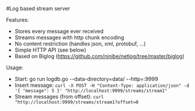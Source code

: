 #Log based stream server

Features:
- Stores every message ever received
- Streams messages with http chunk encoding
- No content restriction (handles json, xml, protobuf, ...)
- Simple HTTP API (see below)
- Based on Biglog (https://github.com/ninibe/netlog/tree/master/biglog)

Usage:
- Start: go run logdb.go --data-directory=data/ --http=:9999
- Insert message: `curl -X POST -H "Content-Type: application/json" -d '{ "message": 5 }' "http://localhost:9999/streams/stream1"`
- Stream messages (from offset): `curl "http://localhost:9999/streams/stream1?offset=0`
